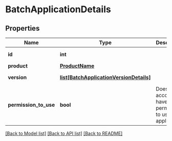 # BatchApplicationDetails

## Properties
Name | Type | Description | Notes
------------ | ------------- | ------------- | -------------
**id** | **int** |  | [optional] [readonly] 
**product** | [**ProductName**](ProductName.md) |  | 
**version** | [**list[BatchApplicationVersionDetails]**](BatchApplicationVersionDetails.md) |  | [optional] [readonly] 
**permission_to_use** | **bool** | Does your account have permission to use this application? | [optional] [readonly] 

[[Back to Model list]](../README.md#documentation-for-models) [[Back to API list]](../README.md#documentation-for-api-endpoints) [[Back to README]](../README.md)


